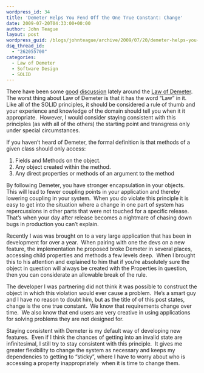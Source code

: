 ```yaml
---
wordpress_id: 34
title: 'Demeter Helps You Fend Off the One True Constant: Change'
date: 2009-07-20T04:33:00+00:00
author: John Teague
layout: post
wordpress_guid: /blogs/johnteague/archive/2009/07/20/demeter-helps-you-fend-off-the-one-true-constant-change.aspx
dsq_thread_id:
  - "262055700"
categories:
  - Law of Demeter
  - Software Design
  - SOLID
---
```

There have been some [good](http://haacked.com/archive/2009/07/14/law-of-demeter-dot-counting.aspx) [discussion](http://codebetter.com/blogs/jeremy.miller/archive/2009/07/18/what-i-ve-learned-over-the-last-five-years.aspx) lately around the [Law of Demeter](http://en.wikipedia.org/wiki/Law_of_Demeter).&nbsp; The worst thing about Law of Demeter is that it has the word &ldquo;Law&rdquo; in it.&nbsp; Like all of the SOLID principles, it should be considered a rule of thumb and your experience and knowledge of the domain should tell you when it it appropriate.&nbsp; However, I would consider staying consistent with this principles (as with all of the others) the starting point and transgress only under special circumstances.

If you haven&rsquo;t heard of Demeter, the formal definition is that methods of a given class should only access:

  1. Fields and Methods on the object.
  2. Any object created within the method.
  3. Any direct properties or methods of an argument to the method

By following Demeter, you have stronger encapsulation in your objects.&nbsp; This will lead to fewer coupling points in your application and thereby lowering coupling in your system.&nbsp; When you do violate this principle it is easy to get into the situation where a change in one part of system has repercussions in other parts that were not touched for a specific release.&nbsp; That&rsquo;s when your day after release becomes a nightmare of chasing down bugs in production you can&rsquo;t explain.

Recently I was was brought on to a very large application that has been in development for over a year.&nbsp; When pairing with one the devs on a new feature, the implementation he proposed broke Demeter in several places, accessing child properties and methods a few levels deep.&nbsp; When I brought this to his attention and explained to him that if you&rsquo;re absolutely sure the object in question will always be created with the Properties in question, then you can considerate an allowable break of the rule.

The developer I was partnering did not think it was possible to construct the object in which this violation would ever cause a problem.&nbsp; He&rsquo;s a smart guy and I have no reason to doubt him, but as the title of of this post states, change is the one true constant.&nbsp; We know that requirements change over time.&nbsp; We also know that end users are very creative in using applications for solving problems they are not designed for.

Staying consistent with Demeter is my default way of developing new features.&nbsp; Even if I think the chances of getting into an invalid state are infinitesimal, I still try to stay consistent with this principle.&nbsp; It gives me greater flexibility to change the system as necessary and keeps my dependencies to getting to &ldquo;sticky&rdquo;, where I have to worry about who is accessing a property inappropriately&nbsp; when it is time to change them.